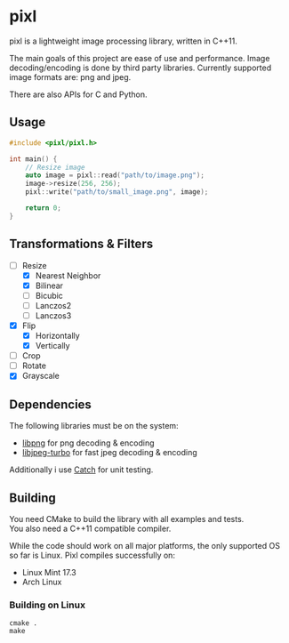 # pixl
pixl is a lightweight image processing library, written in C++11.

The main goals of this project are ease of use and performance.
Image decoding/encoding is done by third party libraries. Currently supported image formats are: png and jpeg.

There are also APIs for C and Python.

## Usage
```cpp
#include <pixl/pixl.h>

int main() {
	// Resize image
	auto image = pixl::read("path/to/image.png"); 
	image->resize(256, 256);
	pixl::write("path/to/small_image.png", image);

	return 0;
}
```

## Transformations & Filters
- [ ] Resize
	- [x] Nearest Neighbor
	- [x] Bilinear
	- [ ] Bicubic
	- [ ] Lanczos2
	- [ ] Lanczos3
- [x] Flip
	- [x] Horizontally
	- [x] Vertically
- [ ] Crop
- [ ] Rotate
- [x] Grayscale

## Dependencies
The following libraries must be on the system:

- [libpng](http://www.libpng.org/pub/png/libpng.html) for png decoding & encoding
- [libjpeg-turbo](http://libjpeg-turbo.virtualgl.org/) for fast jpeg decoding & encoding

Additionally i use [Catch](https://github.com/philsquared/Catch) for unit testing.

## Building
You need CMake to build the library with all examples and tests.    
You also need a C++11 compatible compiler.

While the code should work on all major platforms, the only supported OS so far is Linux.
Pixl compiles successfully on:

- Linux Mint 17.3
- Arch Linux

### Building on Linux
```
cmake .
make
```